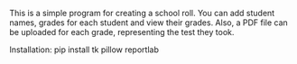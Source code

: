 This is a simple program for creating a school roll. You can add student names, grades for each student and view their grades. Also, a PDF file can be uploaded for each grade, representing the test they took.

Installation:
pip install tk pillow reportlab
